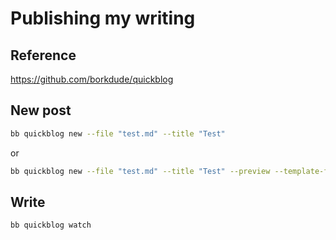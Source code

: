 # Publishing my writing

## Reference

https://github.com/borkdude/quickblog

## New post

```bash
bb quickblog new --file "test.md" --title "Test"
```

or

```bash
bb quickblog new --file "test.md" --title "Test" --preview --template-file new-post.md
```

## Write

```
bb quickblog watch
```
